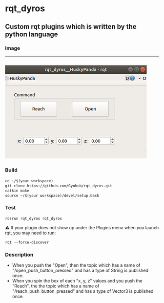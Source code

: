# rqt_dyros
## Custom rqt plugins which is written by the python language

### Image
---
![rqt_dyros](./rqt_dyros.png)
---
### Build
```
cd ~/$(your workspace)
git clone https://github.com/Gyuhub/rqt_dyros.git
catkin make
source ~/$(your workspace)/devel/setup.bash
```

### Test
```
rosrun rqt_dyros rqt_dyros
```
⚠️ If your plugin does not show up under the Plugins menu when you launch rqt, you may need to run:
```
rqt --force-discover
```

### Description
* When you push the "Open", then the topic which has a name of "/open_push_button_pressed" and has a type of String is published once.
* When you spin the box of each "x, y, z" values and you push the "Reach", the the topic which has a name of "/reach_push_button_pressed" and has a type of Vector3 is published once.
